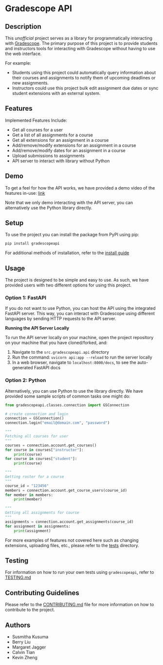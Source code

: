 # Gradescope API

## Description

This *unofficial* project serves as a library for programmatically interacting with [Gradescope](https://www.gradescope.com/). The primary purpose of this project is to provide students and instructors tools for interacting with Gradescope without having to use the web interface.

For example:

* Students using this project could automatically query information about their courses and assignments to notify them of upcoming deadlines or new assignments.
* Instructors could use this project bulk edit assignment due dates or sync student extensions with an external system.

## Features

Implemented Features Include:

* Get all courses for a user
* Get a list of all assignments for a course
* Get all extensions for an assignment in a course
* Add/remove/modify extensions for an assignment in a course
* Add/remove/modify dates for an assignment in a course
* Upload submissions to assignments
* API server to interact with library without Python

## Demo

To get a feel for how the API works, we have provided a demo video of the features in-use: [link](https://youtu.be/eK9m4nVjU1A?si=6GTevv23Vym0Mu8V)

Note that we only demo interacting with the API server, you can alternatively use the Python library directly.

## Setup

To use the project you can install the package from PyPI using pip:

```bash
pip install gradescopeapi
```

For additional methods of installation, refer to the [install guide](docs/INSTALL.md)

## Usage

The project is designed to be simple and easy to use. As such, we have provided users with two different options for using this project.

### Option 1: FastAPI

If you do not want to use Python, you can host the API using the integrated FastAPI server. This way, you can interact with Gradescope using different languages by sending HTTP requests to the API server.

**Running  the API Server Locally**

To run the API server locally on your machine, open the project repository on your machine that you have cloned/forked, and:

1. Navigate to the `src.gradescopeapi.api` directory
2. Run the command: `uvicorn api:app --reload` to run the server locally
3. In a web browser, navigate to `localhost:8000/docs`, to see the auto-generated FastAPI docs

### Option 2: Python

Alternatively, you can use Python to use the library directly. We have provided some sample scripts of common tasks one might do:

```python
from gradescopeapi.classes.connection import GSConnection

# create connection and login
connection = GSConnection()
connection.login("email@domain.com", "password")

"""
Fetching all courses for user
"""
courses = connection.account.get_courses()
for course in courses["instructor"]:
    print(course)
for course in courses["student"]:
    print(course)

"""
Getting roster for a course
"""
course_id = "123456"
members = connection.account.get_course_users(course_id)
for member in members:
    print(member)

"""
Getting all assignments for course
"""
assignments = connection.account.get_assignments(course_id)
for assignment in assignments:
    print(assignment)
```

For more examples of features not covered here such as changing extensions, uploading files, etc., please refer to the [tests](tests/) directory.

## Testing

For information on how to run your own tests using `gradescopeapi`, refer to [TESTING.md](docs/TESTING.md)

## Contributing Guidelines

Please refer to the [CONTRIBUTING.md](docs/CONTRIBUTING.md) file for more information on how to contribute to the project.

## Authors

- Susmitha Kusuma
- Berry Liu
- Margaret Jagger
- Calvin Tian
- Kevin Zheng
